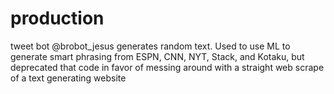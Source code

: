 # production
tweet bot @brobot_jesus
generates random text. Used to use ML to generate smart phrasing from ESPN, CNN, NYT, Stack, and Kotaku, but deprecated that code in favor of messing around with a straight web scrape of a text generating website
